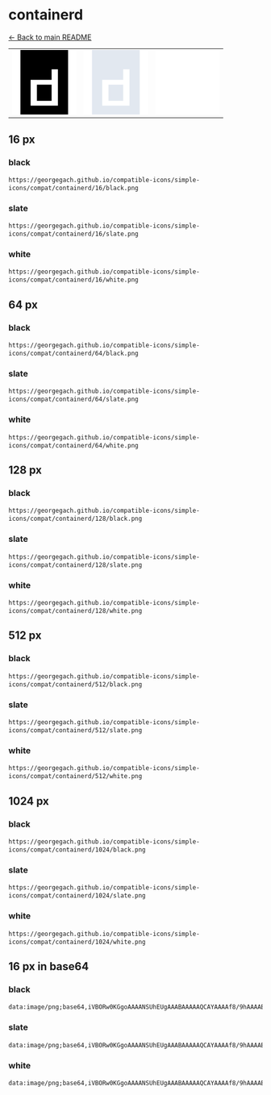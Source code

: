 # containerd

[← Back to main README](../../README.md)

<table><tr>
  <td><img src="./128/black.png" width="128" alt="containerd black icon" /></td>
  <td><img src="./128/slate.png" width="128" alt="containerd slate icon" /></td>
  <td><img src="./128/white.png" width="128" alt="containerd white icon" /></td>
</tr></table>

## 16 px

### black
```
https://georgegach.github.io/compatible-icons/simple-icons/compat/containerd/16/black.png
```

### slate
```
https://georgegach.github.io/compatible-icons/simple-icons/compat/containerd/16/slate.png
```

### white
```
https://georgegach.github.io/compatible-icons/simple-icons/compat/containerd/16/white.png
```

## 64 px

### black
```
https://georgegach.github.io/compatible-icons/simple-icons/compat/containerd/64/black.png
```

### slate
```
https://georgegach.github.io/compatible-icons/simple-icons/compat/containerd/64/slate.png
```

### white
```
https://georgegach.github.io/compatible-icons/simple-icons/compat/containerd/64/white.png
```

## 128 px

### black
```
https://georgegach.github.io/compatible-icons/simple-icons/compat/containerd/128/black.png
```

### slate
```
https://georgegach.github.io/compatible-icons/simple-icons/compat/containerd/128/slate.png
```

### white
```
https://georgegach.github.io/compatible-icons/simple-icons/compat/containerd/128/white.png
```

## 512 px

### black
```
https://georgegach.github.io/compatible-icons/simple-icons/compat/containerd/512/black.png
```

### slate
```
https://georgegach.github.io/compatible-icons/simple-icons/compat/containerd/512/slate.png
```

### white
```
https://georgegach.github.io/compatible-icons/simple-icons/compat/containerd/512/white.png
```

## 1024 px

### black
```
https://georgegach.github.io/compatible-icons/simple-icons/compat/containerd/1024/black.png
```

### slate
```
https://georgegach.github.io/compatible-icons/simple-icons/compat/containerd/1024/slate.png
```

### white
```
https://georgegach.github.io/compatible-icons/simple-icons/compat/containerd/1024/white.png
```

## 16 px in base64

### black
```
data:image/png;base64,iVBORw0KGgoAAAANSUhEUgAAABAAAAAQCAYAAAAf8/9hAAAABmJLR0QA/wD/AP+gvaeTAAAAoElEQVQ4jb2SMQrCMBSGP4tCO3gNJ0HICT2BF+jWpYfwEIJT6agBwR7AQgddXjCtSZNm8IOQn/fIlxcIfNHAO3JpcyizBD3xvFyCJP4m6ICr7EmCJ3AALqmCja+xdtQaoJzUHj6Ba4IbcJo7FJrAcAR2klugjp3AMHhytGDlySPmnnAG7pKbJYItoIBqUlfSCwr2cruLn/9gC3JrghCFCR9xDR/dhqy2mgAAAABJRU5ErkJggg==
```

### slate
```
data:image/png;base64,iVBORw0KGgoAAAANSUhEUgAAABAAAAAQCAYAAAAf8/9hAAAABmJLR0QA/wD/AP+gvaeTAAAA4klEQVQ4jb2PPUoDURSFv/M0oEXAVBH866wEISt0BW7AzsZFZBGCVbAKUSOaZjoFM+9YODNqMm94pvBWhztzvvddUc3spXjEHJAxxk8n+4NDgPBj+55TBgjSW5NzS0nYvwCEFhJ3khYbAUx8PRrundu+3cxA6qW+ba/9DBPLV78MHJ5TgDUDw+x4OLiko9Rp0JjIF7ZOq3wP3GQZNCb2R1v+AwC15dVJnhC2wjiWfqjyJBsg1J/Oi1G59HW9K5dmOi9GQn3jbkAkngVp3PZaJPa0cs03QOzgL4PUxXU52rv17hMzwE8N5UGfrwAAAABJRU5ErkJggg==
```

### white
```
data:image/png;base64,iVBORw0KGgoAAAANSUhEUgAAABAAAAAQCAYAAAAf8/9hAAAABmJLR0QA/wD/AP+gvaeTAAAAo0lEQVQ4jb2SMQoCMRBF34iCFnuNrQTBE3oCL2Bn4yE8xILVYqkLgh5AwWJsJhg1WccUviafCfPyFxYMVe3UTxf2Bjy54eeaEhTxN8EF2NlZJDiLyAxoSgWj3MUwMWuB1dvslBOkGhxEZNm39K1BYAHUlvfAxtsgcM9kt0Ay+YW+T9gCR8vtL4JKVefAOh7arPIIpvZ6io//IRaMQ4PMcswkhAeHs0m5E9H9cgAAAABJRU5ErkJggg==
```

